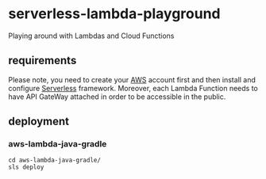 serverless-lambda-playground
============================
Playing around with Lambdas and Cloud Functions

requirements
------------

Please note, you need to create your [AWS](https://aws.amazon.com) account first and then install and configure [Serverless](http://serverless.com) framework. Moreover, each Lambda Function needs to have API GateWay attached in order to be accessible in the public.

deployment
----------

### aws-lambda-java-gradle

```
cd aws-lambda-java-gradle/
sls deploy
```
